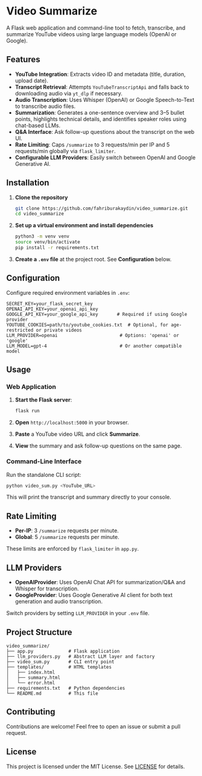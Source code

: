 # Video Summarize

A Flask web application and command-line tool to fetch, transcribe, and summarize YouTube videos using large language models (OpenAI or Google).

## Features

* **YouTube Integration**: Extracts video ID and metadata (title, duration, upload date).
* **Transcript Retrieval**: Attempts `YouTubeTranscriptApi` and falls back to downloading audio via `yt_dlp` if necessary.
* **Audio Transcription**: Uses Whisper (OpenAI) or Google Speech-to-Text to transcribe audio files.
* **Summarization**: Generates a one-sentence overview and 3–5 bullet points, highlights technical details, and identifies speaker roles using chat-based LLMs.
* **Q\&A Interface**: Ask follow-up questions about the transcript on the web UI.
* **Rate Limiting**: Caps `/summarize` to 3 requests/min per IP and 5 requests/min globally via `flask_limiter`.
* **Configurable LLM Providers**: Easily switch between OpenAI and Google Generative AI.

## Installation

1. **Clone the repository**

   ```bash
   git clone https://github.com/fahriburakaydin/video_summarize.git
   cd video_summarize
   ```
2. **Set up a virtual environment and install dependencies**

   ```bash
   python3 -m venv venv
   source venv/bin/activate
   pip install -r requirements.txt
   ```
3. **Create a `.env` file** at the project root. See **Configuration** below.

## Configuration

Configure required environment variables in `.env`:

```dotenv
SECRET_KEY=your_flask_secret_key
OPENAI_API_KEY=your_openai_api_key
GOOGLE_API_KEY=your_google_api_key       # Required if using Google provider
YOUTUBE_COOKIES=path/to/youtube_cookies.txt  # Optional, for age-restricted or private videos
LLM_PROVIDER=openai                       # Options: 'openai' or 'google'
LLM_MODEL=gpt-4                           # Or another compatible model
```

## Usage

### Web Application

1. **Start the Flask server**:

   ```bash
   flask run
   ```
2. **Open** `http://localhost:5000` in your browser.
3. **Paste** a YouTube video URL and click **Summarize**.
4. **View** the summary and ask follow-up questions on the same page.

### Command-Line Interface

Run the standalone CLI script:

```bash
python video_sum.py <YouTube_URL>
```

This will print the transcript and summary directly to your console.

## Rate Limiting

* **Per-IP**: 3 `/summarize` requests per minute.
* **Global**: 5 `/summarize` requests per minute.

These limits are enforced by `flask_limiter` in `app.py`.

## LLM Providers

* **OpenAIProvider**: Uses OpenAI Chat API for summarization/Q\&A and Whisper for transcription.
* **GoogleProvider**: Uses Google Generative AI client for both text generation and audio transcription.

Switch providers by setting `LLM_PROVIDER` in your `.env` file.

## Project Structure

```
video_summarize/
├── app.py             # Flask application
├── llm_providers.py   # Abstract LLM layer and factory
├── video_sum.py       # CLI entry point
├── templates/         # HTML templates
│   ├── index.html
│   ├── summary.html
│   └── error.html
├── requirements.txt   # Python dependencies
└── README.md          # This file
```

## Contributing

Contributions are welcome! Feel free to open an issue or submit a pull request.

## License

This project is licensed under the MIT License. See [LICENSE](LICENSE) for details.
